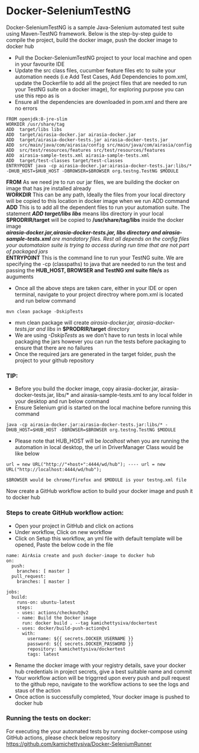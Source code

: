 # Docker-SeleniumTestNG
Docker-SeleniumTestNG is a sample Java-Selenium automated test suite using Maven-TestNG framework. Below is the step-by-step guide to compile the project, build the docker image, push the docker image to docker hub

- Pull the Docker-SeleniumTestNG project to your local machine and open in your favourite IDE
- Update the src class files, cucumber feature files etc to suite your automation needs (i.e Add Test Cases, Add Dependencies to pom.xml, update the Dockerfile to add all the project files that are needed to run your TestNG suite on a docker image), for exploring purpose you can use this repo as is
- Ensure all the dependencies are downloaded in pom.xml and there are no errors

```
FROM openjdk:8-jre-slim
WORKDIR /usr/share/tag
ADD  target/libs libs
ADD  target/airasia-docker.jar airasia-docker.jar
ADD  target/airasia-docker-tests.jar airasia-docker-tests.jar
ADD  src/main/java/com/airasia/config src/main/java/com/airasia/config
ADD  src/test/resources/features src/test/resources/features
ADD  airasia-sample-tests.xml airasia-sample-tests.xml
ADD  target/test-classes target/test-classes
ENTRYPOINT java -cp airasia-docker.jar:airasia-docker-tests.jar:libs/* -DHUB_HOST=$HUB_HOST -DBROWSER=$BROWSER org.testng.TestNG $MODULE
```

**FROM** As we need jre to run our jar files, we are building the docker on image that has jre installed already</br>
**WORKDIR** This can be any path, Ideally the files from your local directory will be copied to this location in docker image when we run ADD command</br>
**ADD** This is to add all the dependent files to run your automation suite. The statement __*ADD  target/libs libs*__ means libs directory in your local **$PRODRIR/target** will be copied to **/usr/share/tag/libs** inside the docker image </br>
__*airasia-docker.jar,airasia-docker-tests.jar, libs directory and airasia-sample-tests.xml*__ *are mandatory files. Rest all depends on the config files your automataion suite is trying to access during run time that are not part of packaged jars*</br>
**ENTRYPOINT** This is the command line to run your TestNG suite. We are specifying the -cp (classpaths) to java that are needed to run the test and passing the **HUB_HOST, BROWSER and TestNG xml suite file/s** as auguments</br> 
- Once all the above steps are taken care, either in your IDE or open terminal, navigate to your project directroy where pom.xml is located and run below command </br>

````
mvn clean package -DskipTests
````
- mvn clean package will create *airasia-docker.jar, airasia-docker-tests.jar and libs* in **$PRODRIR/target** directory
- We are using *-DskipTests* as we don't have to run tests in local while packaging the jars however you can run the tests before packaging to ensure that there are no failures 
- Once the required jars are generated in the target folder, push the project to your github repository

### TIP:
- Before you build the docker image, copy airasia-docker.jar, airasia-docker-tests.jar, libs/* and airasia-sample-tests.xml to any local folder in your desktop and run below command </br>
- Ensure Selenium grid is started on the local machine before running this command

````
java -cp airasia-docker.jar:airasia-docker-tests.jar:libs/* -DHUB_HOST=$HUB_HOST -DBROWSER=$BROWSER org.testng.TestNG $MODULE
````
- Please note that HUB_HOST will be *localhost* when you are running the automation in local desktop, the url in DriverManager Class would be like below 

````
url = new URL("http://"+host+":4444/wd/hub"); ---- url = new URL("http://localhost:4444/wd/hub");

$BROWSER would be chrome/firefox and $MODULE is your testng.xml file
````

Now create a GitHub workflow action to build your docker image and push it to docker hub

### Steps to create GitHub workflow action:
- Open your project in GitHub and click on actions
- Under workflow, Click on new workflow
- Click on Setup this workflow, an yml file with default template will be opened, Paste the below code in the file

````
name: AirAsia create and push docker-image to docker hub
on:
  push:
    branches: [ master ]
  pull_request:
    branches: [ master ]

jobs:
  build:
    runs-on: ubuntu-latest
    steps:
    - uses: actions/checkout@v2
    - name: Build the Docker image
      run: docker build . --tag kamichettysiva/dockertest
    - uses: docker/build-push-action@v1
      with:
        username: ${{ secrets.DOCKER_USERNAME }}
        password: ${{ secrets.DOCKER_PASSWORD }}
        repository: kamichettysiva/dockertest
        tags: latest  
````
- Rename the docker image with your registry details, save your docker hub credentials in project secrets, give a best suitable name and commit
- Your workflow action will be triggrred upon every push and pull request to the github repo, navigate to the workflow actions to see the logs and staus of the action
- Once action is successfully completed, Your docker image is pushed to docker hub

### Running the tests on docker:
For executing the your automated tests by running docker-compose using GitHub actions, please check below repository
https://github.com/kamichettysiva/Docker-SeleniumRunner
